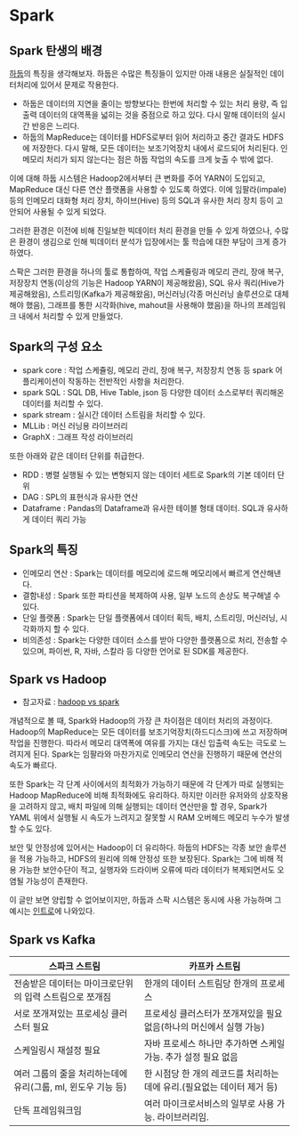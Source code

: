 # Spark

## Spark 탄생의 배경
[하둡](hadoop.md)의 특징을 생각해보자. 하둡은 수많은 특징들이 있지만 아래 내용은 실질적인 데이터처리에 있어서 문제로 작용한다.
* 하둡은 데이터의 지연을 줄이는 방향보다는 한번에 처리할 수 있는 처리 용량, 즉 입출력 데이터의 대역폭을 넓히는 것을 중점으로 하고 있다. 다시 말해 데이터의 실시간 반응은 느리다.
* 하둡의 MapReduce는 데이터를 HDFS로부터 읽어 처리하고 중간 결과도 HDFS에 저장한다. 다시 말해, 모든 데이터는 보조기억장치 내에서 로드되어 처리된다. 인메모리 처리가 되지 않는다는 점은 하둡 작업의 속도를 크게 늦출 수 밖에 없다.

이에 대해 하둡 시스템은 Hadoop2에서부터 큰 변화를 주어 YARN이 도입되고, MapReduce 대신 다른 연산 플랫폼을 사용할 수 있도록 하였다. 이에 임팔라(impale) 등의 인메모리 대화형 처리 장치, 하이브(Hive) 등의 SQL과 유사한 처리 장치 등이 고안되어 사용될 수 있게 되었다.

그러한 환경은 이전에 비해 진일보한 빅데이터 처리 환경을 만들 수 있게 하였으나, 수많은 환경이 생김으로 인해 빅데이터 분석가 입장에서는 툴 학습에 대한 부담이 크게 증가하였다.

스팍은 그러한 환경을 하나의 툴로 통합하여, 작업 스케쥴링과 메모리 관리, 장애 복구, 저장장치 연동(이상의 기능은 Hadoop YARN이 제공해왔음), SQL 유사 쿼리(Hive가 제공해왔음), 스트리밍(Kafka가 제공해왔음), 머신러닝(각종 머신러닝 솔루션으로 대체해야 했음), 그래프를 통한 시각화(hive, mahout을 사용해야 했음)을 하나의 프레임워크 내에서 처리할 수 있게 만들었다.

## Spark의 구성 요소
* spark core : 작업 스케쥴링, 메모리 관리, 장애 복구, 저장장치 연동 등 spark 어플리케이션이 작동하는 전반적인 사항을 처리한다.
* spark SQL : SQL DB, Hive Table, json 등 다양한 데이터 소스로부터 쿼리해온 데이터를 처리할 수 있다.
* spark stream : 실시간 데이터 스트림을 처리할 수 있다.
* MLLib : 머신 러닝용 라이브러리
* GraphX : 그래프 작성 라이브러리

또한 아래와 같은 데이터 단위를 취급한다.
* RDD : 병렬 실행될 수 있는 변형되지 않는 데이터 세트로 Spark의 기본 데이터 단위
* DAG : SPL의 표현식과 유사한 연산
* Dataframe : Pandas의 Dataframe과 유사한 테이블 형태 데이터. SQL과 유사하게 데이터 쿼리 가능

## Spark의 특징
* 인메모리 연산 : Spark는 데이터를 메모리에 로드해 메모리에서 빠르게 연산해낸다.
* 결함내성 : Spark 또한 파티션을 복제하여 사용, 일부 노드의 손상도 복구해낼 수 있다.
* 단일 플랫폼 : Spark는 단일 플랫폼에서 데이터 획득, 배치, 스트리밍, 머신러닝, 시각화까지 할 수 있다.
* 비의존성 : Spark는 다양한 데이터 소스를 받아 다양한 플랫폼으로 처리, 전송할 수 있으며, 파이썬, R, 자바, 스칼라 등 다양한 언어로 된 SDK를 제공한다.

## Spark vs Hadoop
* 참고자료 : [hadoop vs spark](https://logz.io/blog/hadoop-vs-spark/)

개념적으로 볼 때, Spark와 Hadoop의 가장 큰 차이점은 데이터 처리의 과정이다. Hadoop의 MapReduce는 모든 데이터를 보조기억장치(하드디스크)에 쓰고 저장하며 작업을 진행한다. 따라서 메모리 대역폭에 여유를 가지는 대신 입출력 속도는 극도로 느려지게 된다. Spark는 임팔라와 마찬가지로 인메모리 연산을 진행하기 때문에 연산의 속도가 빠르다.

또한 Spark는 각 단계 사이에서의 최적화가 가능하기 때문에 각 단계가 따로 실행되는 Hadoop MapReduce에 비해 최적화에도 유리하다. 하지만 이러한 유저와의 상호작용을 고려하지 않고, 배치 파일에 의해 실행되는 데이터 연산만을 할 경우, Spark가 YAML 위에서 실행될 시 속도가 느려지고 잘못할 시 RAM 오버헤드 메모리 누수가 발생할 수도 있다.

보안 및 안정성에 있어서는 Hadoop이 더 유리하다. 하둡의 HDFS는 각종 보안 솔루션을 적용 가능하고, HDFS의 원리에 의해 안정성 또한 보장된다. Spark는 그에 비해 적용 가능한 보안수단이 적고, 실행자와 드라이버 오류에 따라 데이터가 복제되면서도 오염될 가능성이 존재한다.

이 글만 보면 양립할 수 없어보이지만, 하둡과 스팍 시스템은 동시에 사용 가능하며 그 예시는 [인트로](intro.md)에 나와있다. 

## Spark vs Kafka
스파크 스트림 | 카프카 스트림
---|---
전송받은 데이터는 마이크로단위의 입력 스트림으로 쪼개짐 | 한개의 데이터 스트림당 한개의 프로세스
서로 쪼개져있는 프로세싱 클러스터 필요 | 프로세싱 클러스터가 쪼개져있을 필요 없음(하나의 머신에서 실행 가능)
스케일링시 재설정 필요 | 자바 프로세스 하나만 추가하면 스케일 가능. 추가 설정 필요 없음
여러 그룹의 줄을 처리하는데에 유리(그룹, ml, 윈도우 기능 등) | 한 시점당 한 개의 레코드를 처리하는데에 유리.(필요없는 데이터 제거 등)
단독 프레임워크임 | 여러 마이크로서비스의 일부로 사용 가능. 라이브러리임.
